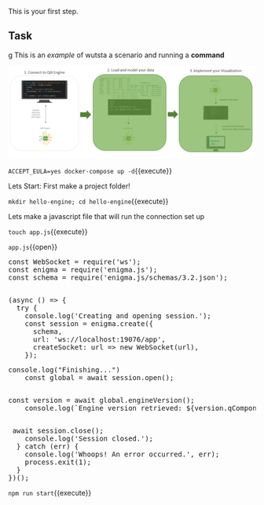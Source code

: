 This is your first step.

## Task

g
This is an _example_ of wutsta a scenario and running a **command**

![Katacoda Logo](hello-engine/assets/Qlik.png)

`ACCEPT_EULA=yes docker-compose up -d`{{execute}}

Lets Start: First make a project folder!

`mkdir hello-engine; cd hello-engine`{{execute}}

Lets make a javascript file that will run the connection set up

`touch app.js`{{execute}}

`app.js`{{open}}


<pre class="file" data-filename="app.js" data-target="prepend">const WebSocket = require('ws');
const enigma = require('enigma.js');
const schema = require('enigma.js/schemas/3.2.json');

</pre>

<pre class="file" data-filename="app.js" data-target="append">(async () => {
  try {
    console.log('Creating and opening session.');
    const session = enigma.create({
      schema,
      url: 'ws://localhost:19076/app',
      createSocket: url => new WebSocket(url),
    });
</pre>

<pre class="file" data-filename="app.js" data-target="append">console.log("Finishing...")
    const global = await session.open();
</pre>

<pre class="file" data-filename="app.js" data-target="append"> 
const version = await global.engineVersion();
    console.log(`Engine version retrieved: ${version.qComponentVersion}`);
</pre>
<pre class="file" data-filename="app.js" data-target="append"> 
 await session.close();
    console.log('Session closed.');
  } catch (err) {
    console.log('Whoops! An error occurred.', err);
    process.exit(1);
  }
})();
</pre>


`npm run start`{{execute}}